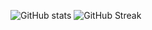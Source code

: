 ![GitHub stats](https://github-readme-stats.vercel.app/api?username=Pandaft&count_private=true&show_icons=true)
![GitHub Streak](http://github-readme-streak-stats.herokuapp.com?user=Pandaft)